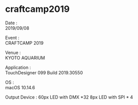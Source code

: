 # craftcamp2019

Date :  
2019/09/08

Event :  
CRAFTCAMP 2019

Venue :  
KYOTO AQUARIUM

Application :  
TouchDesigner 099 Build 2019.30550

OS :  
macOS 10.14.6

Output Device :
60px LED with DMX *32
8px LED with SPI * 4
